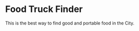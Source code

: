 Food Truck Finder
=================

This is the best way to find good and portable food in the City.